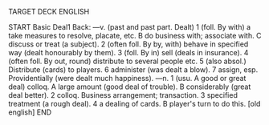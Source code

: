 TARGET DECK
ENGLISH

START
Basic
Deal1
Back: —v. (past and past part. Dealt) 1 (foll. By with) a take measures to resolve, placate, etc. B do business with; associate with. C discuss or treat (a subject). 2 (often foll. By by, with) behave in specified way (dealt honourably by them). 3 (foll. By in) sell (deals in insurance). 4 (often foll. By out, round) distribute to several people etc. 5 (also absol.) Distribute (cards) to players. 6 administer (was dealt a blow). 7 assign, esp. Providentially (were dealt much happiness). —n. 1 (usu. A good or great deal) colloq. A large amount (good deal of trouble). B considerably (great deal better). 2 colloq. Business arrangement; transaction. 3 specified treatment (a rough deal). 4 a dealing of cards. B player's turn to do this. [old english]
END
